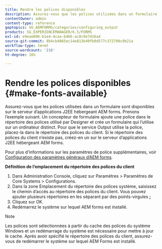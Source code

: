 ```yaml
---
title: Rendre les polices disponibles
description: Assurez-vous que les polices utilisées dans un formulaire sont disponibles sur le serveur d’applications J2EE hébergeant AEM forms.
contentOwner: admin
content-type: reference
geptopics: SG_AEMFORMS/categories/configuring_output
products: SG_EXPERIENCEMANAGER/6.5/FORMS
exl-id: e9eae896-b1e4-4caa-b466-ac8c9e7416a4
source-git-commit: 8b4cb4065ec14e813b49fb0d577c372790c9b21a
workflow-type: tm+mt
source-wordcount: '216'
ht-degree: 16%

---
```


# Rendre les polices disponibles {#make-fonts-available}

Assurez-vous que les polices utilisées dans un formulaire sont disponibles sur le serveur d’applications J2EE hébergeant AEM forms. Prenons l’exemple suivant. Un concepteur de formulaire ajoute une police dans le répertoire des polices utilisé par Designer et crée un formulaire qui l’utilise sur un ordinateur distinct. Pour que le service Output utilise la police, placez-la dans le répertoire des polices du client. Si le répertoire des polices du client n’existe pas, créez-en un sur le serveur d’applications J2EE hébergeant AEM forms.

Pour plus d’informations sur les paramètres de police supplémentaires, voir [Configuration des paramètres généraux d’AEM forms](/help/forms/using/admin-help/configure-general-aem-forms-settings.md#configure-general-aem-forms-settings).

**Définition de l’emplacement du répertoire des polices du client**

1. Dans Administration Console, cliquez sur Paramètres > Paramètres de Core Systems > Configurations.
1. Dans la zone Emplacement du répertoire des polices système, saisissez le chemin d’accès au répertoire des polices du client. Vous pouvez ajouter plusieurs répertoires en les séparant par des points-virgules **;**
1. Cliquez sur OK.
1. Redémarrez le système sur lequel AEM forms est installé.

>[!NOTE]
>
>Les polices sont sélectionnées à partir du cache des polices du système Windows et un redémarrage du système est nécessaire pour mettre à jour le cache. Après avoir spécifié le répertoire des polices du client, assurez-vous de redémarrer le système sur lequel AEM Forms est installé.
